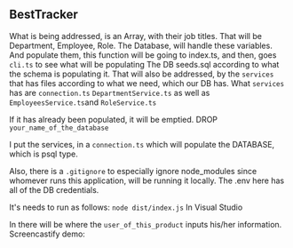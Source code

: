 ## BestTracker

What is being addressed, is an Array, with their job titles.
That will be Department, Employee, Role. The Database, will handle these variables.
And populate them, this function will be going to index.ts, and then, goes ```cli.ts``` to see what will be populating
The DB seeds.sql according to what the schema is populating it. That will also be addressed, by the ```services``` 
that has files according to what we need, which our DB has. What ```services``` has are ```connection.ts``` ```DepartmentService.ts```
as well as ```EmployeesService.ts```and ```RoleService.ts```

If it has already been populated, it will be emptied. DROP ```your_name_of_the_database```

I put the services, in a ```connection.ts``` which will populate the DATABASE, which is psql type.

Also, there is a ```.gitignore``` to especially ignore node_modules since whomever runs this application,
will be running it locally. The .env here has all of the DB credentials.

It's needs to run as follows: ```node dist/index.js```
In Visual Studio

In there will be where the ```user_of_this_product``` inputs his/her information.
Screencastify demo: 







